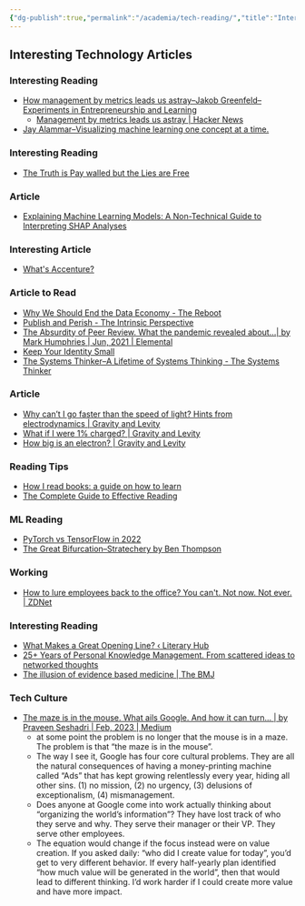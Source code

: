 ```yaml
---
{"dg-publish":true,"permalink":"/academia/tech-reading/","title":"Interesting Technology Articles","noteIcon":""}
---
```



## Interesting Technology Articles

### Interesting Reading

- [How management by metrics leads us astray–Jakob Greenfeld–Experiments in Entrepreneurship and Learning](https://jakobgreenfeld.com/metrics)
    - [Management by metrics leads us astray | Hacker News](https://news.ycombinator.com/item?id=25856257)
- [Jay Alammar–Visualizing machine learning one concept at a time.](https://jalammar.github.io/)

### Interesting Reading

- [The Truth is Pay walled but the Lies are Free](https://www.currentaffairs.org/2020/08/the-truth-is-paywalled-but-the-lies-are-free/)

### Article

- [Explaining Machine Learning Models: A Non-Technical Guide to Interpreting SHAP Analyses](https://www.aidancooper.co.uk/a-non-technical-guide-to-interpreting-shap-analyses/)

### Interesting Article

- [What's Accenture?](https://retool.com/blog/whats-accenture/)

### Article to Read

- [Why We Should End the Data Economy - The Reboot](https://thereboot.com/why-we-should-end-the-data-economy/)
- [Publish and Perish - The Intrinsic Perspective](https://erikhoel.substack.com/p/publish-and-perish)
- [The Absurdity of Peer Review. What the pandemic revealed about…| by Mark Humphries | Jun, 2021 | Elemental](https://elemental.medium.com/the-absurdity-of-peer-review-1d58e5d9e661)
- [Keep Your Identity Small](https://www.paulgraham.com/identity.html)
- [The Systems Thinker–A Lifetime of Systems Thinking - The Systems Thinker](https://thesystemsthinker.com/a-lifetime-of-systems-thinking/)

### Article

- [Why can’t I go faster than the speed of light? Hints from electrodynamics | Gravity and Levity](https://gravityandlevity.wordpress.com/2009/04/08/why-cant-i-go-faster-than-the-speed-of-light-hints-from-electrodynamics/)
- [What if I were 1% charged? | Gravity and Levity](https://gravityandlevity.wordpress.com/2013/05/22/what-if-i-were-1-charged/)
- [How big is an electron? | Gravity and Levity](https://gravityandlevity.wordpress.com/2015/04/11/how-big-is-an-electron/)

### Reading Tips

- [How I read books: a guide on how to learn](https://denzhadanov.com/how-i-read-books-a-guide-on-how-to-learn-a943123a4aeb)
- [The Complete Guide to Effective Reading](https://maartenvandoorn.nl/reading-guide/)

### ML Reading

- [PyTorch vs TensorFlow in 2022](https://www.assemblyai.com/blog/pytorch-vs-tensorflow-in-2022/)
- [The Great Bifurcation–Stratechery by Ben Thompson](https://stratechery.com/2021/the-great-bifurcation/)

### Working

- [How to lure employees back to the office? You can't. Not now. Not ever. | ZDNet](https://www.zdnet.com/article/they-really-arent-going-back-work-from-home-is-here-to-stay/)

### Interesting Reading

- [What Makes a Great Opening Line? ‹ Literary Hub](https://lithub.com/what-makes-a-great-opening-line/)
- [25+ Years of Personal Knowledge Management. From scattered ideas to networked thoughts](https://dsebastien.net/blog/2022-04-03-25-years-of-personal-knowledge-management)
- [The illusion of evidence based medicine | The BMJ](https://www.bmj.com/content/376/bmj.o702)

### Tech Culture
- [The maze is in the mouse. What ails Google. And how it can turn… | by Praveen Seshadri | Feb, 2023 | Medium](https://medium.com/@pravse/the-maze-is-in-the-mouse-980c57cfd61a)
	- at some point the problem is no longer that the mouse is in a maze. The problem is that “the maze is in the mouse”.
	- The way I see it, Google has four core cultural problems. They are all the natural consequences of having a money-printing machine called “Ads” that has kept growing relentlessly every year, hiding all other sins. (1) no mission, (2) no urgency, (3) delusions of exceptionalism, (4) mismanagement.
	- Does anyone at Google come into work actually thinking about “organizing the world’s information”? They have lost track of who they serve and why. They serve their manager or their VP. They serve other employees.
	- The equation would change if the focus instead were on value creation. If you asked daily: “who did I create value for today”, you’d get to very different behavior. If every half-yearly plan identified “how much value will be generated in the world”, then that would lead to different thinking. I’d work harder if I could create more value and have more impact.